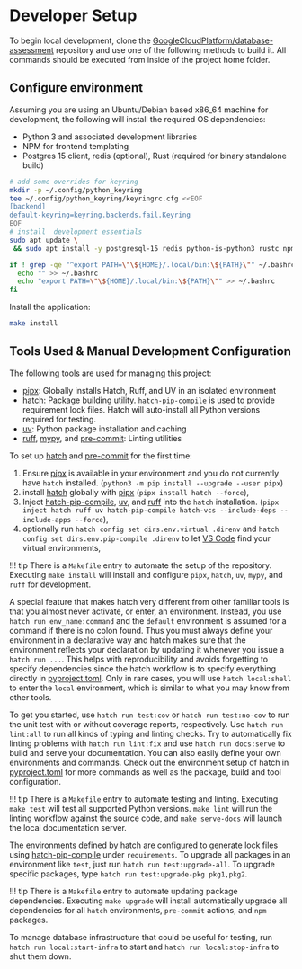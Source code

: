 # Developer Setup

To begin local development, clone the [GoogleCloudPlatform/database-assessment](https://github.com/GoogleCloudPlatform/database-assessment) repository and use one of the following methods to build it. All commands should be executed from inside of the project home folder.

## Configure environment

Assuming you are using an Ubuntu/Debian based x86_64 machine for development, the following will install the required OS dependencies:

- Python 3 and associated development libraries
- NPM for frontend templating
- Postgres 15 client, redis (optional), Rust (required for binary standalone build)

```bash
# add some overrides for keyring
mkdir -p ~/.config/python_keyring
tee ~/.config/python_keyring/keyringrc.cfg <<EOF
[backend]
default-keyring=keyring.backends.fail.Keyring
EOF
# install  development essentials
sudo apt update \
 && sudo apt install -y postgresql-15 redis python-is-python3 rustc npm nodejs libbz2-dev libffi-dev liblzma-dev libreadline-dev libsqlite3-dev libssl-dev tk-dev zlib1g-dev build-essential

if ! grep -qe "^export PATH=\"\${HOME}/.local/bin:\${PATH}\"" ~/.bashrc; then
  echo "" >> ~/.bashrc
  echo "export PATH=\"\${HOME}/.local/bin:\${PATH}\"" >> ~/.bashrc
fi
```

Install the application:

```bash
make install
```

## Tools Used & Manual Development Configuration

The following tools are used for managing this project:

- [pipx]: Globally installs Hatch, Ruff, and UV in an isolated environment
- [hatch]: Package building utility.  `hatch-pip-compile` is used to provide requirement lock files.  Hatch will auto-install all Python versions required for testing.
- [uv]: Python package installation and caching
- [ruff], [mypy], and [pre-commit]: Linting utilities

To set up [hatch] and [pre-commit] for the first time:

1. Ensure [pipx] is available in your environment and you do not currently have `hatch` installed. (`python3 -m pip install --upgrade --user pipx`)
2. install [hatch] globally with [pipx] (`pipx install hatch --force`),
3. Inject [hatch-pip-compile], [uv], and [ruff] into the `hatch` installation. (`pipx inject hatch ruff uv hatch-pip-compile hatch-vcs --include-deps --include-apps --force`),
4. optionally run `hatch config set dirs.env.virtual .direnv` and `hatch config set dirs.env.pip-compile .direnv`
   to let [VS Code] find your virtual environments,

!!! tip
    There is a `Makefile` entry to automate the setup of the repository.  Executing `make install` will install and configure `pipx`, `hatch`, `uv`, `mypy`, and `ruff` for development.

A special feature that makes hatch very different from other familiar tools is that you almost never
activate, or enter, an environment. Instead, you use `hatch run env_name:command` and the `default` environment
is assumed for a command if there is no colon found. Thus you must always define your environment in a declarative
way and hatch makes sure that the environment reflects your declaration by updating it whenever you issue
a `hatch run ...`. This helps with reproducibility and avoids forgetting to specify dependencies since the
hatch workflow is to specify everything directly in [pyproject.toml]. Only in rare cases, you
will use `hatch local:shell` to enter the `local` environment, which is similar to what you may know from other tools.

To get you started, use `hatch run test:cov` or `hatch run test:no-cov` to run the unit test with or without coverage reports,
respectively. Use `hatch run lint:all` to run all kinds of typing and linting checks. Try to automatically fix linting
problems with `hatch run lint:fix` and use `hatch run docs:serve` to build and serve your documentation.
You can also easily define your own environments and commands. Check out the environment setup of hatch
in [pyproject.toml] for more commands as well as the package, build and tool configuration.

!!! tip
    There is a `Makefile` entry to automate testing and linting.  Executing `make test` will test all supported Python versions.  `make lint` will run the linting workflow against the source code, and `make serve-docs` will launch the local documentation server.

The environments defined by hatch are configured to generate lock files using [hatch-pip-compile] under `requirements`.
To upgrade all packages in an environment like `test`, just run `hatch run test:upgrade-all`. To upgrade specific
packages, type `hatch run test:upgrade-pkg pkg1,pkg2`.

!!! tip
    There is a `Makefile` entry to automate updating package dependencies.  Executing `make upgrade` will install automatically upgrade all dependencies for all `hatch` environments, `pre-commit` actions, and `npm` packages.

To manage database infrastructure that could be useful for testing, run `hatch run local:start-infra` to start and `hatch run local:stop-infra` to shut them down.

[ruff]: https://github.com/astral-sh/ruff
[uv]: https://github.com/astral-sh/uv
[mypy]: https://mypy.readthedocs.io/en/stable/
[pipx]: https://pypa.github.io/pipx/
[hatch]: https://hatch.pypa.io/
[pre-commit]: https://pre-commit.com/
[VS Code]: https://code.visualstudio.com/docs/python/environments#_where-the-extension-looks-for-environments
[hatch-pip-compile]: https://github.com/juftin/hatch-pip-compile
[pyproject.toml]: https://packaging.python.org/en/latest/guides/writing-pyproject-toml/
